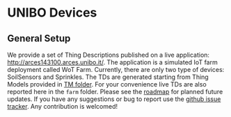 # UNIBO Devices
## General Setup

We provide a set of Thing Descriptions published on a live application: http://arces143100.arces.unibo.it/. The application is a simulated IoT farm deployment called WoT Farm. Currently, there are only two type of devices: SoilSensors and Sprinkles. The TDs are generated starting from Thing Models provided in [TM folder](../../TMs/UNIBO). For your convenience live TDs are also reported here in the `farm` folder. 
Please see the [roadmap](https://github.com/relu91/WoTSimFarm#wot-farm-simulator) for planned future updates. If you have any suggestions or bug to report use the [github issue tracker](https://github.com/relu91/WoTSimFarm/issues). Any contribution is welcomed!
